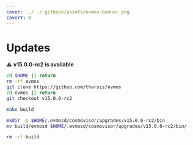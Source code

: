 ```yaml
---
cover: ../../.gitbook/assets/evmos-banner.png
coverY: 0
---
```


# Updates

⚠️ **v15.0.0-rc2 is available**

```bash
cd $HOME || return
rm -rf evmos
git clone https://github.com/tharsis/evmos
cd evmos || return
git checkout v15.0.0-rc2

make build

mkdir -p $HOME/.evmosd/cosmovisor/upgrades/v15.0.0-rc2/bin
mv build/evmosd $HOME/.evmosd/cosmovisor/upgrades/v15.0.0-rc2/bin/

rm -rf build
```

